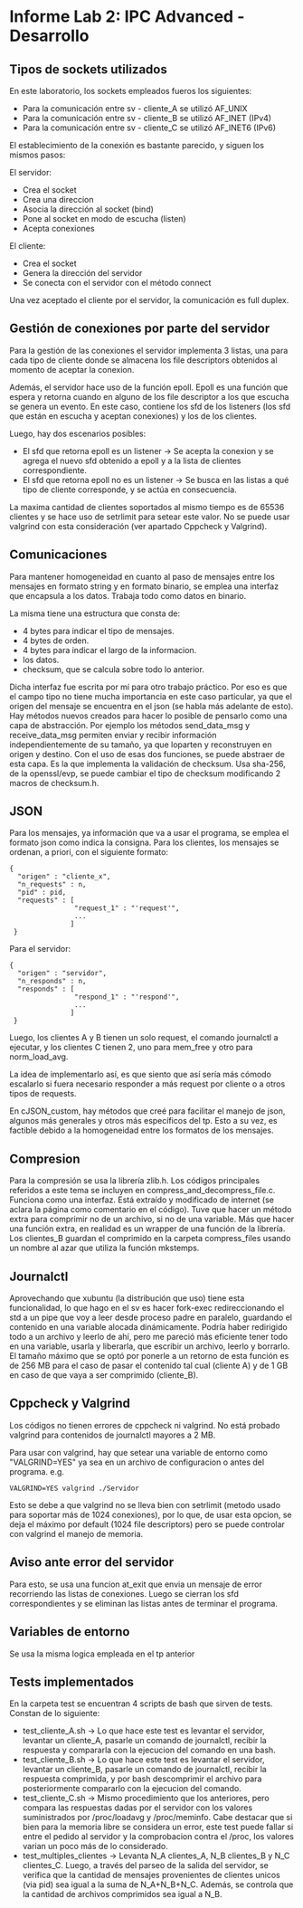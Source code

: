 # Informe Lab 2: IPC Advanced - Desarrollo


## Tipos de sockets utilizados

En este laboratorio, los sockets empleados fueros los siguientes:
- Para la comunicación entre sv - cliente_A se utilizó AF_UNIX
- Para la comunicación entre sv - cliente_B se utilizó AF_INET  (IPv4)
- Para la comunicación entre sv - cliente_C se utilizó AF_INET6 (IPv6)

El establecimiento de la conexión es bastante parecido, y siguen los mismos pasos:

El servidor:
  - Crea el socket
  - Crea una direccion
  - Asocia la dirección al socket (bind)
  - Pone al socket en modo de escucha (listen)
  - Acepta conexiones

El cliente:
  - Crea el socket
  - Genera la dirección del servidor
  - Se conecta con el servidor con el método connect

Una vez aceptado el cliente por el servidor, la comunicación es full duplex.

## Gestión de conexiones por parte del servidor

Para la gestión de las conexiones el servidor implementa 3 listas, una para cada tipo de cliente donde se almacena los file descriptors obtenidos al momento de aceptar la conexion.

Además, el servidor hace uso de la función epoll. Epoll es una función que espera y retorna cuando en alguno de los file descriptor a los que escucha se genera un evento.
En este caso, contiene los sfd de los listeners (los sfd que están en escucha y aceptan conexiones) y los de los clientes.

Luego, hay dos escenarios posibles:
  - El sfd que retorna epoll es un listener -> Se acepta la conexion y se agrega el nuevo sfd obtenido a epoll y a la lista de clientes correspondiente.
  - El sfd que retorna epoll no es un listener -> Se busca en las listas a qué tipo de cliente corresponde, y se actúa en consecuencia. 

La maxima cantidad de clientes soportados al mismo tiempo es de 65536 clientes y se hace uso de setrlimit para setear este valor. No se puede usar valgrind con esta consideración (ver apartado Cppcheck y Valgrind).

## Comunicaciones

Para mantener homogeneidad en cuanto al paso de mensajes entre los mensajes en formato string y en formato binario, se emplea una interfaz que encapsula a los datos. Trabaja todo como datos en binario.

La misma tiene una estructura que consta de:
 - 4 bytes para indicar el tipo de mensajes. 
 - 4 bytes de orden.
 - 4 bytes para indicar el largo de la informacion.
 - los datos.
 - checksum, que se calcula sobre todo lo anterior.

Dicha interfaz fue escrita por mí para otro trabajo práctico. Por eso es que el campo tipo no tiene mucha importancia en este caso particular, ya que el origen del mensaje se encuentra en el json (se habla más adelante de esto). Hay métodos nuevos creados para hacer lo posible de pensarlo como una capa de abstracción. Por ejemplo los métodos send_data_msg y receive_data_msg permiten enviar y recibir información independientemente de su tamaño, ya que loparten y reconstruyen en origen y destino. Con el uso de esas dos funciones, se puede abstraer de esta capa. Es la que implementa la validación de checksum. Usa sha-256, de la openssl/evp, se puede cambiar el tipo de checksum modificando 2 macros de checksum.h. 

## JSON

Para los mensajes, ya información que va a usar el programa, se emplea el formato json como indica la consigna.
Para los clientes, los mensajes se ordenan, a priori, con el siguiente formato:

    {
      "origen" : "cliente_x",
      "n_requests" : n,
      "pid" : pid,
      "requests" : [
                    "request_1" : "'request'",
                    ...
                   ]
     }

Para el servidor:

    {
      "origen" : "servidor",
      "n_responds" : n,
      "responds" : [
                    "respond_1" : "'respond'",
                    ...
                   ]
     }
     
Luego, los clientes A y B tienen un solo request, el comando journalctl a ejecutar, y los clientes C tienen 2, uno para mem_free y otro para norm_load_avg.

La idea de implementarlo así, es que siento que así sería más cómodo escalarlo si fuera necesario responder a más request por cliente o a otros tipos de requests.

En cJSON_custom, hay métodos que creé para facilitar el manejo de json, algunos más generales y otros más específicos del tp. Esto a su vez, es factible debido a la homogeneidad entre los formatos de los mensajes.

## Compresion

Para la compresión se usa la librería zlib.h. Los códigos principales referidos a este tema se incluyen en compress_and_decompress_file.c. Funciona como una interfaz. Está extraído y modificado de internet (se aclara la página como comentario en el código). Tuve que hacer un método extra para comprimir no de un archivo, si no de una variable. Más que hacer una función extra, en realidad es un wrapper de una función de la librería. Los clientes_B guardan el comprimido en la carpeta compress_files usando un nombre al azar que utiliza la función mkstemps.

## Journalctl

Aprovechando que xubuntu (la distribución que uso) tiene esta funcionalidad, lo que hago en el sv es hacer fork-exec redireccionando el std a un pipe que voy a leer desde proceso padre en paralelo, guardando el contenido en una variable alocada dinámicamente. Podría haber redirigido todo a un archivo y leerlo de ahí, pero me pareció más eficiente tener todo en una variable, usarla y liberarla, que escribir un archivo, leerlo y borrarlo. El tamaño máximo que se optó por ponerle a un retorno de esta función es de 256 MB para el caso de pasar el contenido tal cual (cliente A) y de 1 GB en caso de que vaya a ser comprimido (cliente_B). 

## Cppcheck y Valgrind

Los códigos no tienen errores de cppcheck ni valgrind. No está probado valgrind para contenidos de journalctl mayores a 2 MB.

Para usar con valgrind, hay que setear una variable de entorno como "VALGRIND=YES" ya sea en un archivo de configuracion o antes del programa. e.g.

    VALGRIND=YES valgrind ./Servidor

Esto se debe a que valgrind no se lleva bien con setrlimit (metodo usado para soportar más de 1024 conexiones), por lo que, de usar esta opcion, se deja el máximo por default (1024 file descriptors) pero se puede controlar con valgrind el manejo de memoria.

## Aviso ante error del servidor

Para esto, se usa una funcion at_exit que envia un mensaje de error recorriendo las listas de conexiones. Luego se cierran los sfd correspondientes y se eliminan las listas antes de terminar el programa.

## Variables de entorno

Se usa la misma logica empleada en el tp anterior

## Tests implementados

En la carpeta test se encuentran 4 scripts de bash que sirven de tests. Constan de lo siguiente:

- test_cliente_A.sh -> Lo que hace este test es levantar el servidor, levantar un cliente_A, pasarle un comando de journalctl, recibir la respuesta y compararla con la ejecucion del comando en una bash.
- test_cliente_B.sh -> Lo que hace este test es levantar el servidor, levantar un cliente_B, pasarle un comando de journalctl, recibir la respuesta comprimida, y por bash descomprimir el archivo para posteriormente compararlo con la ejecucion del comando.
- test_cliente_C.sh -> Mismo procedimiento que los anteriores, pero compara las respuestas dadas por el servidor con los valores suministrados por /proc/loadavg y /proc/meminfo. Cabe destacar que si bien para la memoria libre se considera un error, este test puede fallar si entre el pedido al servidor y la comprobacion contra el /proc, los valores varian un poco más de lo considerado.
- test_multiples_clientes -> Levanta N_A clientes_A, N_B clientes_B y N_C clientes_C. Luego, a través del parseo de la salida del servidor, se verifica que la cantidad de mensajes provenientes de clientes unicos (via pid) sea igual a la suma de N_A+N_B+N_C. Además, se controla que la cantidad de archivos comprimidos sea igual a N_B.
